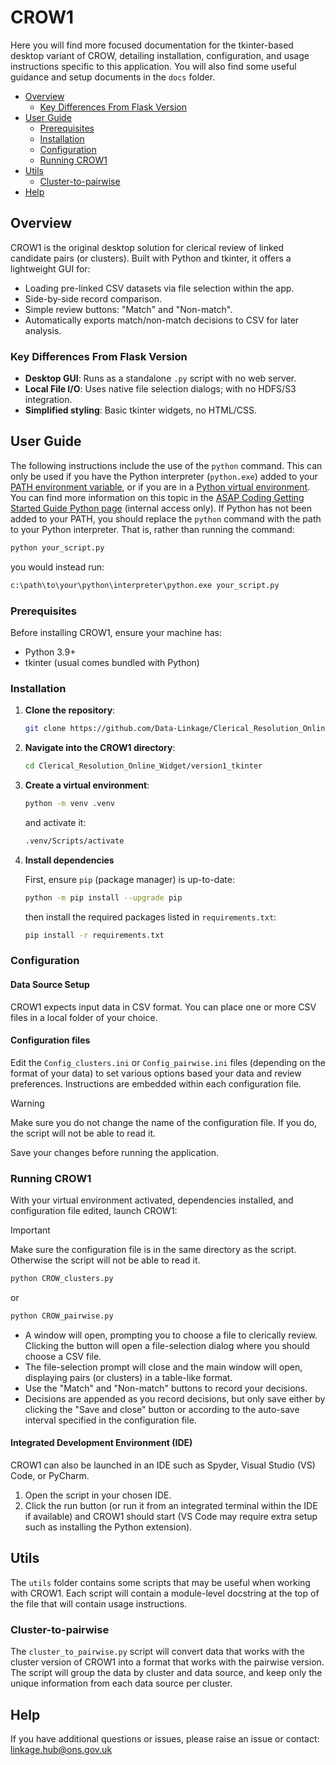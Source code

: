 # CROW1

Here you will find more focused documentation for the tkinter-based desktop
variant of CROW, detailing installation, configuration, and usage instructions
specific to this application. You will also find some useful guidance and setup
documents in the `docs` folder.

- [Overview](#overview)
  - [Key Differences From Flask Version](#key-differences-from-flask-version)
- [User Guide](#user-guide)
  - [Prerequisites](#prerequisites)
  - [Installation](#installation)
  - [Configuration](#configuration)
  - [Running CROW1](#running-crow1)
- [Utils](#utils)
  - [Cluster-to-pairwise](#cluster-to-pairwise)
- [Help](#help)

## Overview

CROW1 is the original desktop solution for clerical review of linked candidate
pairs (or clusters). Built with Python and tkinter, it offers a lightweight GUI
for:

- Loading pre-linked CSV datasets via file selection within the app.
- Side-by-side record comparison.
- Simple review buttons: "Match" and "Non-match".
- Automatically exports match/non-match decisions to CSV for later analysis.

### Key Differences From Flask Version

- **Desktop GUI**: Runs as a standalone `.py` script with no web server.
- **Local File I/O**: Uses native file selection dialogs; with no HDFS/S3
  integration.
- **Simplified styling**: Basic tkinter widgets, no HTML/CSS.

## User Guide

The following instructions include the use of the `python` command. This can
only be used if you have the Python interpreter (`python.exe`) added to your
[PATH environment variable][path], or if you are in a [Python virtual
environment][venv]. You can find more information on this topic in the [ASAP
Coding Getting Started Guide Python page][asap-python] (internal access only).
If Python has not been added to your PATH, you should replace the `python`
command with the path to your Python interpreter. That is, rather than running
the command:

```sh
python your_script.py
```

you would instead run:

```sh
c:\path\to\your\python\interpreter\python.exe your_script.py
```

### Prerequisites

Before installing CROW1, ensure your machine has:

- Python 3.9+
- tkinter (usual comes bundled with Python)

### Installation

1. **Clone the repository**:

   ```sh
   git clone https://github.com/Data-Linkage/Clerical_Resolution_Online_Widget.git
   ```

2. **Navigate into the CROW1 directory**:

   ```sh
   cd Clerical_Resolution_Online_Widget/version1_tkinter
   ```

3. **Create a virtual environment**:

   ```sh
   python -m venv .venv
   ```

   and activate it:

   ```sh
   .venv/Scripts/activate
   ```

4. **Install dependencies**

   First, ensure `pip` (package manager) is up-to-date:

   ```sh
   python -m pip install --upgrade pip
   ```

   then install the required packages listed in `requirements.txt`:

   ```sh
   pip install -r requirements.txt
   ```

### Configuration

#### Data Source Setup

CROW1 expects input data in CSV format. You can place one or more CSV files in a
local folder of your choice.

#### Configuration files

Edit the `Config_clusters.ini` or `Config_pairwise.ini` files (depending on the
format of your data) to set various options based your data and review
preferences. Instructions are embedded within each configuration file.

> [!WARNING]
>
> Make sure you do not change the name of the configuration file. If you do, the
> script will not be able to read it.

Save your changes before running the application.

### Running CROW1

With your virtual environment activated, dependencies installed, and
configuration file edited, launch CROW1:

> [!IMPORTANT]
>
> Make sure the configuration file is in the same directory as the script.
> Otherwise the script will not be able to read it.

```sh
python CROW_clusters.py
```

or

```sh
python CROW_pairwise.py
```

- A window will open, prompting you to choose a file to clerically review.
  Clicking the button will open a file-selection dialog where you should choose
  a CSV file.
- The file-selection prompt will close and the main window will open, displaying
  pairs (or clusters) in a table-like format.
- Use the "Match" and "Non-match" buttons to record your decisions.
- Decisions are appended as you record decisions, but only save either by
  clicking the "Save and close" button or according to the auto-save interval
  specified in the configuration file.

#### Integrated Development Environment (IDE)

CROW1 can also be launched in an IDE such as Spyder, Visual Studio (VS) Code, or
PyCharm.

1. Open the script in your chosen IDE.
2. Click the run button (or run it from an integrated terminal within the IDE if
   available) and CROW1 should start (VS Code may require extra setup such as
   installing the Python extension).

## Utils

The `utils` folder contains some scripts that may be useful when working with
CROW1. Each script will contain a module-level docstring at the top of the file
that will contain usage instructions.

### Cluster-to-pairwise

The `cluster_to_pairwise.py` script will convert data that works with the
cluster version of CROW1 into a format that works with the pairwise version. The
script will group the data by cluster and data source, and keep only the
unique information from each data source per cluster.

## Help

If you have additional questions or issues, please raise an issue or contact:
<linkage.hub@ons.gov.uk>

[asap-python]: https://gitlab-app-l-01/ASAP/coding-getting-started-guide/-/wikis/python#python-on-the-command-line
[path]: https://en.wikipedia.org/wiki/PATH_(variable)
[venv]: https://docs.python.org/3/library/venv.html
